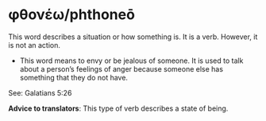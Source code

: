 # φθονέω/phthoneō
This word describes a situation or how something is. It is a verb. However, it is not an action.
* This word means to envy or be jealous of someone. It is used to talk about a person’s feelings of anger because someone else has something that they do not have.

See: Galatians 5:26

**Advice to translators**: This type of verb describes a state of being.
